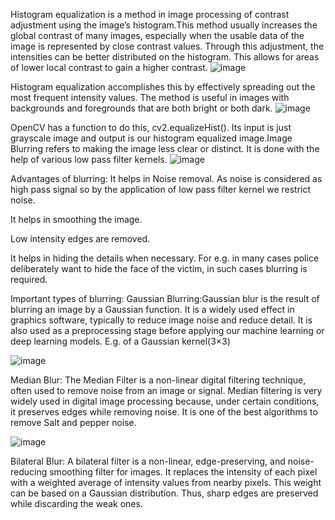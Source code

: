 Histogram equalization is a method in image processing of contrast adjustment using the image’s histogram.This method usually increases the global contrast of many images, especially when the usable data of the image is represented by close contrast values. Through this adjustment, the intensities can be better distributed on the histogram. This allows for areas of lower local contrast to gain a higher contrast. 
![image](https://user-images.githubusercontent.com/125149919/221768011-18caa140-f0d8-4263-a488-76e568e2dec3.png)

Histogram equalization accomplishes this by effectively spreading out the most frequent intensity values. The method is useful in images with backgrounds and foregrounds that are both bright or both dark.
![image](https://user-images.githubusercontent.com/125149919/221767563-cb51b548-7298-48bb-949e-23a5dd86d7a5.png)

OpenCV has a function to do this, cv2.equalizeHist(). Its input is just grayscale image and output is our histogram equalized image.Image Blurring refers to making the image less clear or distinct. It is done with the help of various low pass filter kernels.
![image](https://user-images.githubusercontent.com/125149919/221768200-97e4a384-d06e-4048-9b00-142c8adec902.png)

Advantages of blurring:
It helps in Noise removal. As noise is considered as high pass signal so by the application of low pass filter kernel we restrict noise.

It helps in smoothing the image.

Low intensity edges are removed.

It helps in hiding the details when necessary. For e.g. in many cases police deliberately want to hide the face of the victim, in such cases blurring is required.

Important types of blurring:
Gaussian Blurring:Gaussian blur is the result of blurring an image by a Gaussian function. It is a widely used effect in graphics software, typically to reduce image noise and reduce detail. It is also used as a preprocessing stage before applying our machine learning or deep learning models.
E.g. of a Gaussian kernel(3×3) 

![image](https://user-images.githubusercontent.com/125149919/221768519-5b6153da-ea34-44ea-a8b3-80b817ea762b.png)

Median Blur: The Median Filter is a non-linear digital filtering technique, often used to remove noise from an image or signal. Median filtering is very widely used in digital image processing because, under certain conditions, it preserves edges while removing noise. It is one of the best algorithms to remove Salt and pepper noise.

![image](https://user-images.githubusercontent.com/125149919/221768772-466e2c2a-0eef-480a-8f78-860b67fd6e25.png)

Bilateral Blur: A bilateral filter is a non-linear, edge-preserving, and noise-reducing smoothing filter for images. It replaces the intensity of each pixel with a weighted average of intensity values from nearby pixels. This weight can be based on a Gaussian distribution. Thus, sharp edges are preserved while discarding the weak ones.

